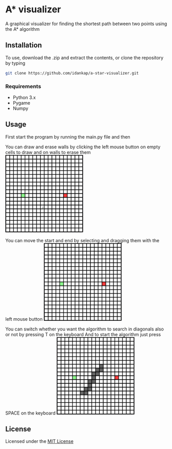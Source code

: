 # A* visualizer
A graphical visualizer for finding the shortest path between two points using the A* algorithm


## Installation
To use, download the .zip and extract the contents, or clone the repository by typing

```bash
git clone https://github.com/idankap/a-star-visualizer.git
```

### Requirements
- Python 3.x
- Pygame
- Numpy

## Usage
First start the program by running the main.py file and then

You can draw and erase walls by clicking the left mouse button on empty cells to draw and on walls to erase them
<img src="assets/drawing.gif" width="48%">

You can move the start and end by selecting and dragging them with the left mouse button
<img src="assets/moving.gif" width="48%">

You can switch whether you want the algorithm to search in diagonals also or not by pressing T on the keyboard
And to start the algorithm just press SPACE on the keyboard
<img src="assets/playing.gif" width="48%">

## License
Licensed under the [MIT License](https://opensource.org/licenses/MIT)
